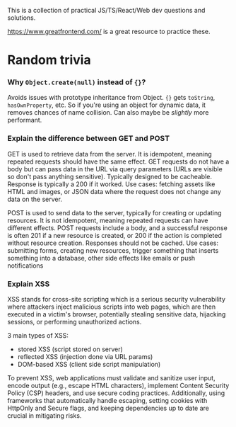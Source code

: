 This is a collection of practical JS/TS/React/Web dev questions and solutions.

https://www.greatfrontend.com/ is a great resource to practice these.

# Random trivia

### Why `Object.create(null)` instead of `{}`?

Avoids issues with prototype inheritance from Object. `{}` gets `toString`, `hasOwnProperty`, etc. So if you're using an object for dynamic data, it removes chances of name collision.
Can also maybe be _slightly_ more performant.

### Explain the difference between GET and POST

GET is used to retrieve data from the server. It is idempotent, meaning repeated requests should have the same effect. GET requests do not have a body but can pass data in the URL via query parameters (URLs are visible so don't pass anything sensitive). Typically designed to be cacheable. Response is typically a 200 if it worked.
Use cases: fetching assets like HTML and images, or JSON data where the request does not change any data on the server.

POST is used to send data to the server, typically for creating or updating resources. It is not idempotent, meaning repeated requests can have different effects. POST requests include a body, and a successful response is often 201 if a new resource is created, or 200 if the action is completed without resource creation. Responses should not be cached.
Use cases: submitting forms, creating new resources, trigger something that inserts something into a database, other side effects like emails or push notifications

### Explain XSS

XSS stands for cross-site scripting which is a serious security vulnerability where attackers inject malicious scripts into web pages, which are then executed in a victim's browser, potentially stealing sensitive data, hijacking sessions, or performing unauthorized actions.

3 main types of XSS:

- stored XSS (script stored on server)
- reflected XSS (injection done via URL params)
- DOM-based XSS (client side script manipulation)

To prevent XSS, web applications must validate and sanitize user input, encode output (e.g., escape HTML characters), implement Content Security Policy (CSP) headers, and use secure coding practices. Additionally, using frameworks that automatically handle escaping, setting cookies with HttpOnly and Secure flags, and keeping dependencies up to date are crucial in mitigating risks.
